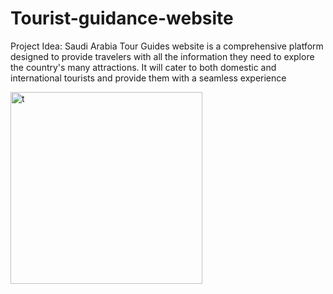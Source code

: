 # Tourist-guidance-website
Project Idea: Saudi Arabia Tour Guides website is a comprehensive platform designed to provide travelers with all the information they need to explore the country's many attractions. It will cater to both domestic and international tourists and provide them with a seamless experience

<img width="307" alt="t" src="https://github.com/nada0li/Tourist-guidance-website/assets/151945547/58a4f61d-7ac0-4cbb-9f77-5ece8ce25673">

